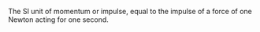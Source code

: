 The SI unit of momentum or impulse, equal to the impulse of a force of
one Newton acting for one second.
